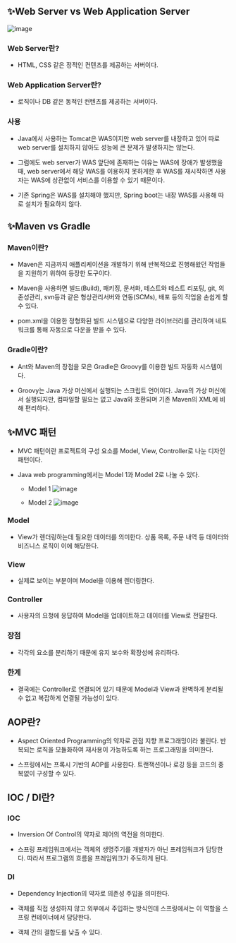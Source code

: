 ## ✨Web Server vs Web Application Server
![image](https://user-images.githubusercontent.com/63232876/159043546-7fc88eac-966d-40f8-a880-e4b19f4f6e63.png)

### Web Server란?
- HTML, CSS 같은 정적인 컨텐츠를 제공하는 서버이다.
### Web Application Server란?
- 로직이나 DB 같은 동적인 컨텐츠를 제공하는 서버이다.

### 사용
- Java에서 사용하는 Tomcat은 WAS이지만 web server를 내장하고 있어 따로 web server를 설치하지 않아도 성능에 큰 문제가 발생하지는 않는다.

- 그럼에도 web server가 WAS 앞단에 존재하는 이유는 WAS에 장애가 발생했을 때, web server에서 해당 WAS를 이용하지 못하게한 후 WAS를 재시작하면 사용자는 WAS에 상관없이 서비스를 이용할 수 있기 때문이다. 

- 기존 Spring은 WAS를 설치해야 했지만, Spring boot는 내장 WAS를 사용해 따로 설치가 필요하지 않다.

## ✨Maven vs Gradle
### Maven이란?
- Maven은 지금까지 애플리케이션을 개발하기 위해 반복적으로 진행해왔던 작업들을 지원하기 위하여 등장한 도구이다.

- Maven을 사용하면 빌드(Build), 패키징, 문서화, 테스트와 테스트 리포팅, git, 의존성관리, svn등과 같은 형상관리서버와 연동(SCMs), 배포 등의 작업을 손쉽게 할 수 있다.

- pom.xml을 이용한 정형화된 빌드 시스템으로 다양한 라이브러리를 관리하며 네트워크를 통해 자동으로 다운을 받을 수 있다.

### Gradle이란?
- Ant와 Maven의 장점을 모은 Gradle은 Groovy를 이용한 빌드 자동화 시스템이다. 

- Groovy는 Java 가상 머신에서 실행되는 스크립트 언어이다. Java의 가상 머신에서 실행되지만, 컴파일할 필요는 없고 Java와 호환되며 기존 Maven의 XML에 비해 편리하다.

## ✨MVC 패턴
- MVC 패턴이란 프로젝트의 구성 요소를 Model, View, Controller로 나눈 디자인 패턴이다.

- Java web programming에서는 Model 1과 Model 2로 나눌 수 있다.
    - Model 1
    ![image](https://user-images.githubusercontent.com/63232876/159020961-a2097746-5835-4a19-ab70-9999f4df1531.png)

    - Model 2
    ![image](https://user-images.githubusercontent.com/63232876/159020893-7d149b28-d733-4000-8ff9-610f2f9546e6.png)


### Model
- View가 렌더링하는데 필요한 데이터를 의미한다. 상품 목록, 주문 내역 등 데이터와 비즈니스 로직이 이에 해당한다.

### View 
- 실제로 보이는 부분이며 Model을 이용해 렌더링한다.

### Controller
- 사용자의 요청에 응답하여 Model을 업데이트하고 데이터를 View로 전달한다.

### 장점
- 각각의 요소를 분리하기 때문에 유지 보수와 확장성에 유리하다.

### 한계
- 결국에는 Controller로 연결되어 있기 때문에 Model과 View과 완벽하게 분리될 수 없고 복잡하게 연결될 가능성이 있다.

## AOP란?
- Aspect Oriented Programming의 약자로 관점 지향 프로그래밍이라 불린다. 반복되는 로직을 모듈화하여 재사용이 가능하도록 하는 프로그래밍을 의미한다.

- 스프링에서는 프록시 기반의 AOP를 사용한다. 트랜잭션이나 로깅 등을 코드의 중복없이 구성할 수 있다.

## IOC / DI란?
### IOC
- Inversion Of Control의 약자로 제어의 역전을 의미한다.

- 스프링 프레임워크에서는 객체의 생명주기를 개발자가 아닌 프레임워크가 담당한다. 따라서 프로그램의 흐름을 프레임워크가 주도하게 된다.

### DI
- Dependency Injection의 약자로 의존성 주입을 의미한다.

- 객체를 직접 생성하지 않고 외부에서 주입하는 방식인데 스프링에서는 이 역할을 스프링 컨테이너에서 담당한다.

- 객체 간의 결합도를 낮출 수 있다.

